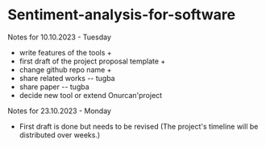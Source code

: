 # Sentiment-analysis-for-software

Notes for 10.10.2023 - Tuesday

- write features of the tools +
- first draft of the project proposal template +
- change github repo name +
- share related works -- tugba 
- share paper -- tugba
- decide new tool or extend Onurcan'project 

Notes for 23.10.2023 - Monday
-  First draft is done but needs to be revised (The project's timeline will be distributed over weeks.)
